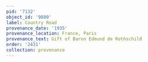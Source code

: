```yaml
---
pid: '7132'
object_id: '9800'
label: Country Road
provenance_date: '1935'
provenance_location: France, Paris
provenance_text: Gift of Baron Edmund de Rothschild
order: '2431'
collection: provenance
---
```

